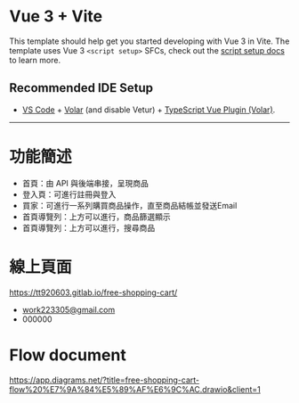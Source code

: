 # Vue 3 + Vite

This template should help get you started developing with Vue 3 in Vite. The template uses Vue 3 `<script setup>` SFCs, check out the [script setup docs](https://v3.vuejs.org/api/sfc-script-setup.html#sfc-script-setup) to learn more.

## Recommended IDE Setup

- [VS Code](https://code.visualstudio.com/) + [Volar](https://marketplace.visualstudio.com/items?itemName=Vue.volar) (and disable Vetur) + [TypeScript Vue Plugin (Volar)](https://marketplace.visualstudio.com/items?itemName=Vue.vscode-typescript-vue-plugin).



---
# 功能簡述
- 首頁：由 API 與後端串接，呈現商品
- 登入頁：可進行註冊與登入
- 買家：可進行一系列購買商品操作，直至商品結帳並發送Email
- 首頁導覽列：上方可以進行，商品篩選顯示
- 首頁導覽列：上方可以進行，搜尋商品
  
# 線上頁面
https://tt920603.gitlab.io/free-shopping-cart/
- work223305@gmail.com
- 000000

# Flow document
https://app.diagrams.net/?title=free-shopping-cart-flow%20%E7%9A%84%E5%89%AF%E6%9C%AC.drawio&client=1
